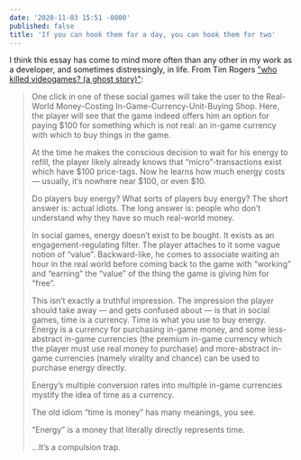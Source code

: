 ```yaml
---
date: '2020-11-03 15:51 -0800'
published: false
title: 'If you can hook them for a day, you can hook them for two'
---
```

I think this essay has come to mind more often than any other in my work as a developer, and sometimes distressingly, in life. From Tim Rogers ["who killed videogames? (a ghost story)"](https://insertcredit.com/2011/09/22/who-killed-videogames-a-ghost-story/):

<blockquote markdown="1">

One click in one of these social games will take the user to the Real-World Money-Costing In-Game-Currency-Unit-Buying Shop. Here, the player will see that the game indeed offers him an option for paying $100 for something which is not real: an in-game currency with which to buy things in the game.

At the time he makes the conscious decision to wait for his energy to refill, the player likely already knows that “micro”-transactions exist which have $100 price-tags. Now he learns how much energy costs — usually, it’s nowhere near $100, or even $10.

Do players buy energy? What sorts of players buy energy? The short answer is: actual idiots. The long answer is: people who don’t understand why they have so much real-world money.

In social games, energy doesn’t exist to be bought. It exists as an engagement-regulating filter. The player attaches to it some vague notion of “value”. Backward-like, he comes to associate waiting an hour in the real world before coming back to the game with “working” and “earning” the “value” of the thing the game is giving him for “free”.

This isn’t exactly a truthful impression. The impression the player should take away — and gets confused about — is that in social games, time is a currency. Time is what you use to buy energy. Energy is a currency for purchasing in-game money, and some less-abstract in-game currencies (the premium in-game currency which the player must use real money to purchase) and more-abstract in-game currencies (namely virality and chance) can be used to purchase energy directly.

Energy’s multiple conversion rates into multiple in-game currencies mystify the idea of time as a currency.

The old idiom “time is money” has many meanings, you see.

“Energy” is a money that literally directly represents time.

...It’s a compulsion trap.

</blockquote>